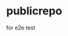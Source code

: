 # publicrepo
for e2e test










































































































































































































































































































































































































































































































































































































































































































































































































































































































































































































































































































































































































































































































































































































































































































































































































































































































































































































































































































































































































































































































































































































































































































































































































































































































































































































































































































































































































































































































































































































































































































































































































































































































































































































































































































































































































